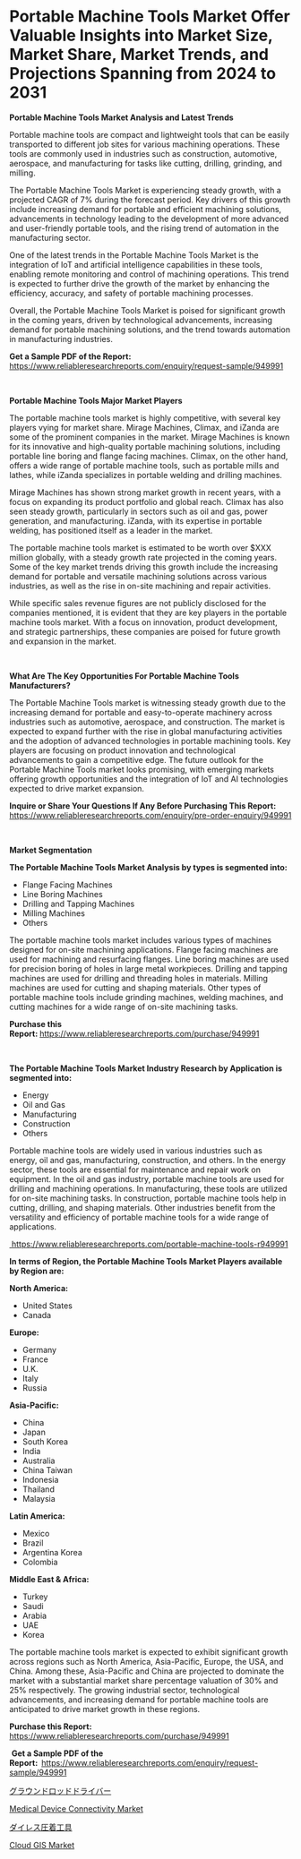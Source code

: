 <p><h1>Portable Machine Tools Market Offer Valuable Insights into Market Size, Market Share, Market Trends, and Projections Spanning from 2024 to 2031</h1></p><p><strong>Portable Machine Tools Market Analysis and Latest Trends</strong></p>
<p><p>Portable machine tools are compact and lightweight tools that can be easily transported to different job sites for various machining operations. These tools are commonly used in industries such as construction, automotive, aerospace, and manufacturing for tasks like cutting, drilling, grinding, and milling.</p><p>The Portable Machine Tools Market is experiencing steady growth, with a projected CAGR of 7% during the forecast period. Key drivers of this growth include increasing demand for portable and efficient machining solutions, advancements in technology leading to the development of more advanced and user-friendly portable tools, and the rising trend of automation in the manufacturing sector.</p><p>One of the latest trends in the Portable Machine Tools Market is the integration of IoT and artificial intelligence capabilities in these tools, enabling remote monitoring and control of machining operations. This trend is expected to further drive the growth of the market by enhancing the efficiency, accuracy, and safety of portable machining processes.</p><p>Overall, the Portable Machine Tools Market is poised for significant growth in the coming years, driven by technological advancements, increasing demand for portable machining solutions, and the trend towards automation in manufacturing industries.</p></p>
<p><strong>Get a Sample PDF of the Report:&nbsp;</strong> <a href="https://www.reliableresearchreports.com/enquiry/request-sample/949991">https://www.reliableresearchreports.com/enquiry/request-sample/949991</a></p>
<p>&nbsp;</p>
<p><strong>Portable Machine Tools Major Market Players</strong></p>
<p><p>The portable machine tools market is highly competitive, with several key players vying for market share. Mirage Machines, Climax, and iZanda are some of the prominent companies in the market. Mirage Machines is known for its innovative and high-quality portable machining solutions, including portable line boring and flange facing machines. Climax, on the other hand, offers a wide range of portable machine tools, such as portable mills and lathes, while iZanda specializes in portable welding and drilling machines.</p><p>Mirage Machines has shown strong market growth in recent years, with a focus on expanding its product portfolio and global reach. Climax has also seen steady growth, particularly in sectors such as oil and gas, power generation, and manufacturing. iZanda, with its expertise in portable welding, has positioned itself as a leader in the market. </p><p>The portable machine tools market is estimated to be worth over $XXX million globally, with a steady growth rate projected in the coming years. Some of the key market trends driving this growth include the increasing demand for portable and versatile machining solutions across various industries, as well as the rise in on-site machining and repair activities.</p><p>While specific sales revenue figures are not publicly disclosed for the companies mentioned, it is evident that they are key players in the portable machine tools market. With a focus on innovation, product development, and strategic partnerships, these companies are poised for future growth and expansion in the market.</p></p>
<p>&nbsp;</p>
<p><strong>What Are The Key Opportunities For Portable Machine Tools Manufacturers?</strong></p>
<p><p>The Portable Machine Tools market is witnessing steady growth due to the increasing demand for portable and easy-to-operate machinery across industries such as automotive, aerospace, and construction. The market is expected to expand further with the rise in global manufacturing activities and the adoption of advanced technologies in portable machining tools. Key players are focusing on product innovation and technological advancements to gain a competitive edge. The future outlook for the Portable Machine Tools market looks promising, with emerging markets offering growth opportunities and the integration of IoT and AI technologies expected to drive market expansion.</p></p>
<p><strong>Inquire or Share Your Questions If Any Before Purchasing This Report:</strong> <a href="https://www.reliableresearchreports.com/enquiry/pre-order-enquiry/949991">https://www.reliableresearchreports.com/enquiry/pre-order-enquiry/949991</a></p>
<p>&nbsp;</p>
<p><strong>Market Segmentation</strong></p>
<p><strong>The Portable Machine Tools Market Analysis by types is segmented into:</strong></p>
<p><ul><li>Flange Facing Machines</li><li>Line Boring Machines</li><li>Drilling and Tapping Machines</li><li>Milling Machines</li><li>Others</li></ul></p>
<p><p>The portable machine tools market includes various types of machines designed for on-site machining applications. Flange facing machines are used for machining and resurfacing flanges. Line boring machines are used for precision boring of holes in large metal workpieces. Drilling and tapping machines are used for drilling and threading holes in materials. Milling machines are used for cutting and shaping materials. Other types of portable machine tools include grinding machines, welding machines, and cutting machines for a wide range of on-site machining tasks.</p></p>
<p><strong>Purchase this Report:&nbsp;</strong><a href="https://www.reliableresearchreports.com/purchase/949991">https://www.reliableresearchreports.com/purchase/949991</a></p>
<p>&nbsp;</p>
<p><strong>The Portable Machine Tools Market Industry Research by Application is segmented into:</strong></p>
<p><ul><li>Energy</li><li>Oil and Gas</li><li>Manufacturing</li><li>Construction</li><li>Others</li></ul></p>
<p><p>Portable machine tools are widely used in various industries such as energy, oil and gas, manufacturing, construction, and others. In the energy sector, these tools are essential for maintenance and repair work on equipment. In the oil and gas industry, portable machine tools are used for drilling and machining operations. In manufacturing, these tools are utilized for on-site machining tasks. In construction, portable machine tools help in cutting, drilling, and shaping materials. Other industries benefit from the versatility and efficiency of portable machine tools for a wide range of applications.</p></p>
<p><a href="https://www.reliableresearchreports.com/portable-machine-tools-r949991">&nbsp;https://www.reliableresearchreports.com/portable-machine-tools-r949991</a></p>
<p><strong>In terms of Region, the Portable Machine Tools Market Players available by Region are:</strong></p>
<p>
    <p> <strong> North America: </strong>
        <ul>
            <li>United States</li>
            <li>Canada</li>
        </ul>
        </p> 
    <p> <strong> Europe: </strong>
        <ul>
            <li>Germany</li>
            <li>France</li>
            <li>U.K.</li>
            <li>Italy</li>
            <li>Russia</li>
        </ul>
        </p> 
    <p> <strong> Asia-Pacific: </strong>
        <ul>
            <li>China</li>
            <li>Japan</li>
            <li>South Korea</li>
            <li>India</li>
            <li>Australia</li>
            <li>China Taiwan</li>
            <li>Indonesia</li>
            <li>Thailand</li>
            <li>Malaysia</li>
        </ul>
        </p> 
    <p> <strong> Latin America: </strong>
        <ul>
            <li>Mexico</li>
            <li>Brazil</li>
            <li>Argentina Korea</li>
            <li>Colombia</li>
        </ul>
        </p> 
    <p> <strong> Middle East & Africa: </strong>
        <ul>
            <li>Turkey</li>
            <li>Saudi</li>
            <li>Arabia</li>
            <li>UAE</li>
            <li>Korea</li>
        </ul>
    </p>
    </p>
<p><p>The portable machine tools market is expected to exhibit significant growth across regions such as North America, Asia-Pacific, Europe, the USA, and China. Among these, Asia-Pacific and China are projected to dominate the market with a substantial market share percentage valuation of 30% and 25% respectively. The growing industrial sector, technological advancements, and increasing demand for portable machine tools are anticipated to drive market growth in these regions.</p></p>
<p><strong>Purchase this Report: </strong><a href="https://www.reliableresearchreports.com/purchase/949991">https://www.reliableresearchreports.com/purchase/949991</a></p>
<p>&nbsp;<strong>Get a Sample PDF of the Report:&nbsp;&nbsp;</strong><a href="https://www.reliableresearchreports.com/enquiry/request-sample/949991">https://www.reliableresearchreports.com/enquiry/request-sample/949991</a></p>
<p><strong></strong></p>
<p><p><a href="https://github.com/decker5351/Market-Research-Report-List-1/blob/main/388722655260.md">グラウンドロッドドライバー</a></p><p><a href="https://www.linkedin.com/pulse/medical-device-connectivity-market-insights-cagr-trends-growth-j8l6f">Medical Device Connectivity Market</a></p><p><a href="https://github.com/KaydenJohns1964/Market-Research-Report-List-1/blob/main/801785955259.md">ダイレス圧着工具</a></p><p><a href="https://www.linkedin.com/pulse/cloud-gis-market-share-evolution-growth-trends-2024-2031-hlpef">Cloud GIS Market</a></p></p>